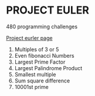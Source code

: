 # PROJECT EULER

480 programming challenges 

[Project eurler page](https://projecteuler.net/)

1. Multiples of 3 or 5
2. Even fibonacci Numbers
3. Largest Prime Factor
4. Largest Palindrome Product
5. Smallest multiple
6. Sum square difference
7. 10001st prime